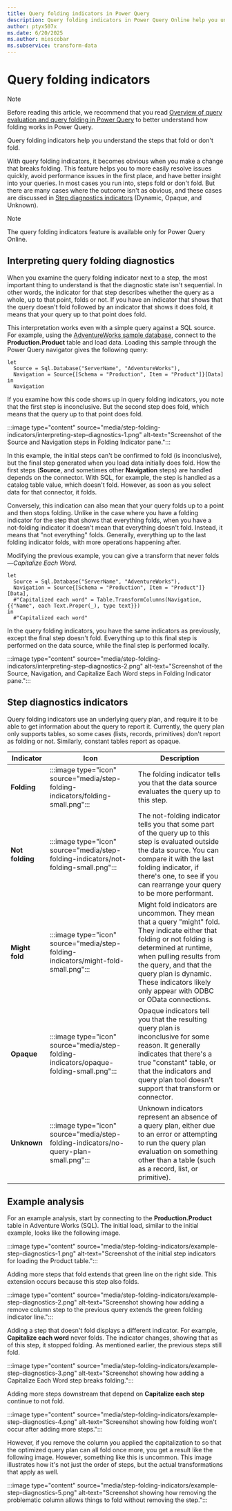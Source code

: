 ```yaml
---
title: Query folding indicators in Power Query
description: Query folding indicators in Power Query Online help you understand what steps fold and give insight into how to build more performant queries.
author: ptyx507x
ms.date: 6/20/2025
ms.author: miescobar
ms.subservice: transform-data
---
```


# Query folding indicators

> [!NOTE]
> Before reading this article, we recommend that you read [Overview of query evaluation and query folding in Power Query](query-folding-basics.md) to better understand how folding works in Power Query.

Query folding indicators help you understand the steps that fold or don't fold.

With query folding indicators, it becomes obvious when you make a change that breaks folding. This feature helps you to more easily resolve issues quickly, avoid performance issues in the first place, and have better insight into your queries. In most cases you run into, steps fold or don't fold. But there are many cases where the outcome isn't as obvious, and these cases are discussed in [Step diagnostics indicators](#step-diagnostics-indicators) (Dynamic, Opaque, and Unknown).

> [!NOTE]
> The query folding indicators feature is available only for Power Query Online.

## Interpreting query folding diagnostics

When you examine the query folding indicator next to a step, the most important thing to understand is that the diagnostic state isn't sequential. In other words, the indicator for that step describes whether the query as a whole, up to that point, folds or not. If you have an indicator that shows that the query doesn't fold followed by an indicator that shows it does fold, it means that your query up to that point does fold.

This interpretation works even with a simple query against a SQL source. For example, using the [AdventureWorks sample database](/sql/samples/adventureworks-install-configure), connect to the **Production.Product** table and load data. Loading this sample through the Power Query navigator gives the following query:

```powerquery-m
let
  Source = Sql.Database("ServerName", "AdventureWorks"),
  Navigation = Source{[Schema = "Production", Item = "Product"]}[Data]
in
  Navigation
```

If you examine how this code shows up in query folding indicators, you note that the first step is inconclusive. But the second step does fold, which means that the query up to that point does fold.

:::image type="content" source="media/step-folding-indicators/interpreting-step-diagnostics-1.png" alt-text="Screenshot of the Source and Navigation steps in Folding Indicator pane.":::

In this example, the initial steps can't be confirmed to fold (is inconclusive), but the final step generated when you load data initially does fold. How the first steps (**Source**, and sometimes other **Navigation** steps) are handled depends on the connector. With SQL, for example, the step is handled as a catalog table value, which doesn't fold. However, as soon as you select data for that connector, it folds.

Conversely, this indication can also mean that your query folds up to a point and then stops folding. Unlike in the case where you have a folding indicator for the step that shows that everything folds, when you have a not-folding indicator it doesn't mean that everything doesn't fold. Instead, it means that "not everything" folds. Generally, everything up to the last folding indicator folds, with more operations happening after.

Modifying the previous example, you can give a transform that never folds&mdash;*Capitalize Each Word*.

```powerquery-m
let
  Source = Sql.Database("ServerName", "AdventureWorks"),
  Navigation = Source{[Schema = "Production", Item = "Product"]}[Data],
  #"Capitalized each word" = Table.TransformColumns(Navigation, {{"Name", each Text.Proper(_), type text}})
in
  #"Capitalized each word"
  ```
  
In the query folding indicators, you have the same indicators as previously, except the final step doesn't fold. Everything up to this final step is performed on the data source, while the final step is performed locally.

:::image type="content" source="media/step-folding-indicators/interpreting-step-diagnostics-2.png" alt-text="Screenshot of the Source, Navigation, and Capitalize Each Word steps in Folding Indicator pane.":::

## Step diagnostics indicators

Query folding indicators use an underlying query plan, and require it to be able to get information about the query to report it. Currently, the query plan only supports tables, so some cases (lists, records, primitives) don't report as folding or not. Similarly, constant tables report as opaque.

|Indicator|Icon|Description|
|---------|----|-------|
|**Folding**|:::image type="icon" source="media/step-folding-indicators/folding-small.png":::|The folding indicator tells you that the data source evaluates the query up to this step.|
|**Not folding**|:::image type="icon" source="media/step-folding-indicators/not-folding-small.png":::|The not-folding indicator tells you that some part of the query up to this step is evaluated outside the data source. You can compare it with the last folding indicator, if there's one, to see if you can rearrange your query to be more performant.|
|**Might fold**|:::image type="icon" source="media/step-folding-indicators/might-fold-small.png":::|Might fold indicators are uncommon. They mean that a query "might" fold. They indicate either that folding or not folding is determined at runtime, when pulling results from the query, and that the query plan is dynamic. These indicators likely only appear with ODBC or OData connections. |
|**Opaque**|:::image type="icon" source="media/step-folding-indicators/opaque-folding-small.png":::|Opaque indicators tell you that the resulting query plan is inconclusive for some reason. It generally indicates that there's a true "constant" table, or that the indicators and query plan tool doesn't support that transform or connector.|
|**Unknown**|:::image type="icon" source="media/step-folding-indicators/no-query-plan-small.png":::|Unknown indicators represent an absence of a query plan, either due to an error or attempting to run the query plan evaluation on something other than a table (such as a record, list, or primitive).|

## Example analysis

For an example analysis, start by connecting to the **Production.Product** table in Adventure Works (SQL). The initial load, similar to the initial example, looks like the following image.

:::image type="content" source="media/step-folding-indicators/example-step-diagnostics-1.png" alt-text="Screenshot of the initial step indicators for loading the Product table.":::

Adding more steps that fold extends that green line on the right side. This extension occurs because this step also folds.

:::image type="content" source="media/step-folding-indicators/example-step-diagnostics-2.png" alt-text="Screenshot showing how adding a remove column step to the previous query extends the green folding indicator line.":::

Adding a step that doesn't fold displays a different indicator. For example, **Capitalize each word** never folds. The indicator changes, showing that as of this step, it stopped folding. As mentioned earlier, the previous steps still fold.

:::image type="content" source="media/step-folding-indicators/example-step-diagnostics-3.png" alt-text="Screenshot showing how adding a Capitalize Each Word step breaks folding.":::

Adding more steps downstream that depend on **Capitalize each step** continue to not fold.

:::image type="content" source="media/step-folding-indicators/example-step-diagnostics-4.png" alt-text="Screenshot showing how folding won't occur after adding more steps.":::

However, if you remove the column you applied the capitalization to so that the optimized query plan can all fold once more, you get a result like the following image. However, something like this is uncommon. This image illustrates how it's not just the order of steps, but the actual transformations that apply as well.

:::image type="content" source="media/step-folding-indicators/example-step-diagnostics-5.png" alt-text="Screenshot showing how removing the problematic column allows things to fold without removing the step.":::
